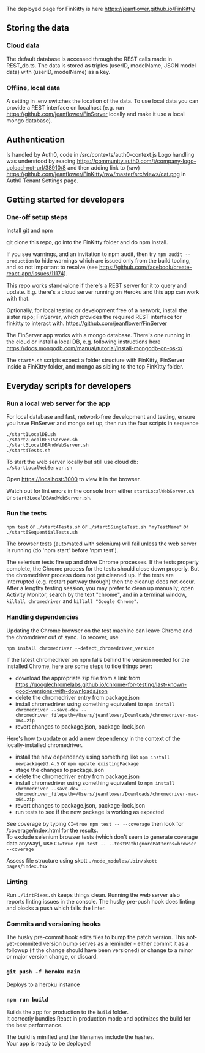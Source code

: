 The deployed page for FinKitty is here
https://jeanflower.github.io/FinKitty/

## Storing the data

### Cloud data

The default database is accessed through the REST calls made in REST_db.ts.
The data is stored as triples (userID, modelName, JSON model data) with
(userID, modelName) as a key.

### Offline, local data

A setting in .env switches the location of the data.
To use local data you can provide a REST interface
on localhost
(e.g. run https://github.com/jeanflower/FinServer
locally and make it use a local mongo database).

## Authentication

Is handled by Auth0, code in
/src/contexts/auth0-context.js
Logo handling was understood by reading
https://community.auth0.com/t/company-logo-upload-not-url/38910/8
and then adding link to (raw)
https://github.com/jeanflower/FinKitty/raw/master/src/views/cat.png
in Auth0 Tenant Settings page.

## Getting started for developers

### One-off setup steps

Install git and npm

git clone this repo, go into the FinKitty folder and do npm install.

If you see warnings, and an invitation to npm audit, then try
`npm audit --production`
to hide warnings which are issued only from the build tooling, and so not
important to resolve (see https://github.com/facebook/create-react-app/issues/11174).

This repo works stand-alone if there's a REST server
for it to query and update. E.g. there's a cloud server
running on Heroku and this app can work with that.

Optionally, for local testing or development free of a network,
install the sister repo; FinServer, which provides the required
REST interface for finkitty to interact with.
https://github.com/jeanflower/FinServer

The FinServer app works with a mongo database.
There's one running in the cloud or
install a local DB, e.g. following instructions here
https://docs.mongodb.com/manual/tutorial/install-mongodb-on-os-x/

The `start*.sh` scripts expect a folder structure
with FinKitty, FinServer inside a FinKitty folder, and mongo as sibling to the top FinKitty folder.

## Everyday scripts for developers

### Run a local web server for the app

For local database and fast, network-free development
and testing, ensure you have FinServer and mongo
set up, then run the four scripts in sequence

```
./start1LocalDB.sh
./start2LocalRESTServer.sh
./start3LocalDBAndWebServer.sh
./start4Tests.sh
```

To start the web server locally but still use cloud db:
`./startLocalWebServer.sh`

Open [https://localhost:3000](https://localhost:3000) to view it in the browser.

Watch out for lint errors in the console from either
`startLocalWebServer.sh` or `start3LocalDBAndWebServer.sh`.

### Run the tests

`npm test`
or `./start4Tests.sh`
or `./start5SingleTest.sh "myTestName"`
or `./start6SequentialTests.sh`

The browser tests (automated with selenium) will fail unless the web server
is running (do 'npm start' before 'npm test').

The selenium tests fire up and drive Chrome processes. If the tests properly
complete, the Chrome process for the tests should close down properly. But the
chromedriver process does not get cleaned up. If the tests are interrupted
(e.g. restart partway through) then the cleanup does not occur. After a lengthy
testing session, you may prefer to clean up manually; open Activity Monitor,
search by the text "chrome", and in a terminal window,
`killall chromedriver` and `killall "Google Chrome"`.

### Handling dependencies

Updating the Chrome browser on the test machine can leave Chrome and the chromdriver
out of sync. To recover, use

```
npm install chromedriver --detect_chromedriver_version
```

If the latest chromedriver on npm falls behind the version needed for the installed
Chrome, here are some steps to tide things over:

- download the appropriate zip file from a link from https://googlechromelabs.github.io/chrome-for-testing/last-known-good-versions-with-downloads.json 
- delete the chromedriver entry from package.json
- install chromedriver using something equivalent to
  `npm install chromedriver --save-dev --chromedriver_filepath=/Users/jeanflower/Downloads/chromedriver-mac-x64.zip`
- revert changes to package.json, package-lock.json

Here's how to update or add a new dependency in the context of the locally-installed chromedriver.

- install the new dependency using something like
  `npm install newpackage@3.4.5` or `npm update existingPackage`
- stage the changes to package.json
- delete the chromedriver entry from package.json
- install chromedriver using something equivalent to
  `npm install chromedriver --save-dev --chromedriver_filepath=/Users/jeanflower/Downloads/chromedriver-mac-x64.zip`
- revert changes to package.json, package-lock.json
- run tests to see if the new package is working as expected

See coverage by typing
`CI=true npm test -- --coverage`
then look for /coverage/index.html for the results.  
To exclude selenium browser tests (which don't seem to generate coverage data anyway),
use
`CI=true npm test -- --testPathIgnorePatterns=browser --coverage`

Assess file structure using skott
`./node_modules/.bin/skott pages/index.tsx`

### Linting

Run `./lintFixes.sh` keeps things clean.
Running the web server also reports linting issues in the console.
The husky pre-push hook does linting and blocks a push which fails the linter.

### Commits and versioning hooks

The husky pre-commit hook edits files to bump the patch version.
This not-yet-commited version bump serves as a reminder -
either commit it as a followup (if the change should have been versioned)
or change to a minor or major version change, or discard.

### `git push -f heroku main`

Deploys to a heroku instance

### `npm run build`

Builds the app for production to the `build` folder.<br>
It correctly bundles React in production mode and optimizes the build for the best performance.

The build is minified and the filenames include the hashes.<br>
Your app is ready to be deployed!
